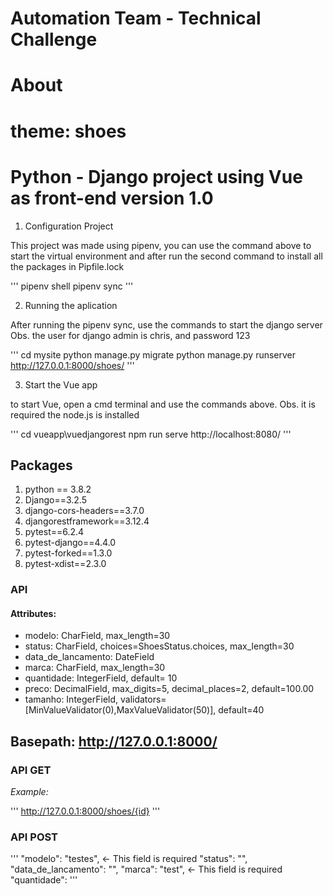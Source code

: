 # Automation Team - Technical Challenge

# About

# theme: shoes

# Python - Django project using Vue as front-end version 1.0

1. Configuration Project

This project was made using pipenv, you can use the command above to start the virtual environment and after run the second command to install all the packages in Pipfile.lock

'''
pipenv shell
pipenv sync 
'''

2. Running the aplication

After running the pipenv sync, use the commands to start the django server
Obs. the user for django admin is chris, and password 123

'''
cd mysite
python manage.py migrate
python manage.py runserver
http://127.0.0.1:8000/shoes/
'''

3. Start the Vue app

to start Vue, open a cmd terminal and use the commands above.
Obs. it is required the node.js is installed

'''
cd vueapp\vuedjangorest
npm run serve
http://localhost:8080/
'''

## Packages

1. python == 3.8.2
2. Django==3.2.5
3. django-cors-headers==3.7.0
4. djangorestframework==3.12.4
5. pytest==6.2.4
6. pytest-django==4.4.0
7. pytest-forked==1.3.0
8. pytest-xdist==2.3.0

### API

#### Attributes:
- modelo: CharField, max_length=30
- status: CharField, choices=ShoesStatus.choices, max_length=30 
- data_de_lancamento: DateField
- marca: CharField, max_length=30
- quantidade: IntegerField, default= 10
- preco: DecimalField, max_digits=5, decimal_places=2, default=100.00
- tamanho: IntegerField, validators=[MinValueValidator(0),MaxValueValidator(50)], default=40

## Basepath: http://127.0.0.1:8000/

### API GET

*Example:*

'''
http://127.0.0.1:8000/shoes/{id}
'''

### API POST

'''
    "modelo": "testes", <- This field is required
    "status": "",
    "data_de_lancamento": "",
    "marca": "test",  <- This field is required
    "quantidade": 
'''


